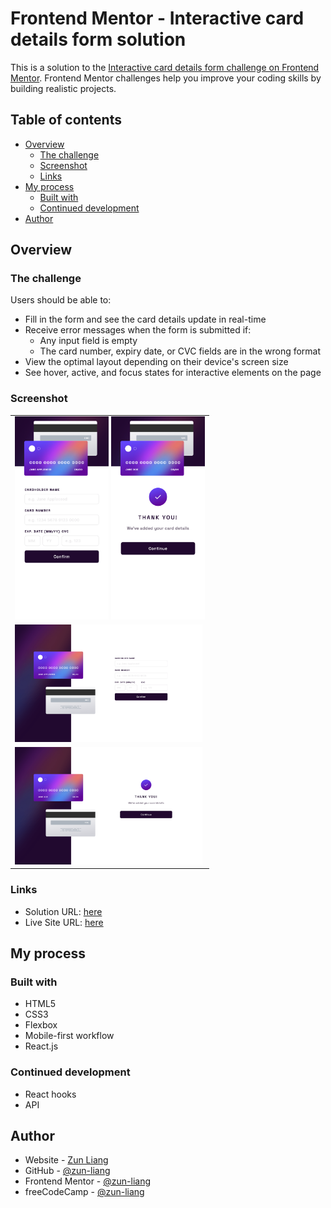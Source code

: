# Frontend Mentor - Interactive card details form solution

This is a solution to the [Interactive card details form challenge on Frontend Mentor](https://www.frontendmentor.io/challenges/interactive-card-details-form-XpS8cKZDWw). Frontend Mentor challenges help you improve your coding skills by building realistic projects.

## Table of contents

- [Overview](#overview)
  - [The challenge](#the-challenge)
  - [Screenshot](#screenshot)
  - [Links](#links)
- [My process](#my-process)
  - [Built with](#built-with)
  - [Continued development](#continued-development)
- [Author](#author)

## Overview

### The challenge

Users should be able to:

- Fill in the form and see the card details update in real-time
- Receive error messages when the form is submitted if:
  - Any input field is empty
  - The card number, expiry date, or CVC fields are in the wrong format
- View the optimal layout depending on their device's screen size
- See hover, active, and focus states for interactive elements on the page

### Screenshot

<table>
    <tr>
        <td>
            <img 
                src="./screenshots/screenshot_mobile.png"
                alt="mobile preview"
                width="150px" />
            <img 
                src="./screenshots/screenshot_mobile_complete.png"
                alt="mobile complete preview"
                width="150px" />
        </td>
    </tr>
    <tr>
        <td>
            <img 
                src="./screenshots/screenshot_desktop.png"
                alt="desktop preview"
                width="300px" />
        </td>
      </tr>
      <tr>
        <td>
            <img 
                src="./screenshots/screenshot_desktop_complete.png"
                alt="desktop complete preview"
                width="300px" />
        </td>
    </tr>
</table>

### Links

- Solution URL: [here](https://www.frontendmentor.io/solutions/interactive-card-details-form-using-html5-css3-and-reactjs-Y4i7ntwLIR)
- Live Site URL: [here](https://zun-liang.github.io/fem-interactive-card-details-form/)

## My process

### Built with

- HTML5
- CSS3
- Flexbox
- Mobile-first workflow
- React.js

### Continued development

- React hooks
- API

## Author

- Website - [Zun Liang](https://zunldev.com/)
- GitHub - [@zun-liang](https://github.com/zun-liang)
- Frontend Mentor - [@zun-liang](https://www.frontendmentor.io/profile/zun-liang)
- freeCodeCamp - [@zun-liang](https://www.freecodecamp.org/zun-liang)
